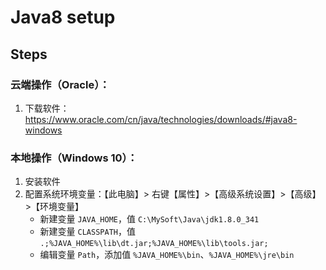 # Java8 setup

## Steps

### 云端操作（Oracle）：

1. 下载软件：https://www.oracle.com/cn/java/technologies/downloads/#java8-windows

### 本地操作（Windows 10）：

1. 安装软件
2. 配置系统环境变量：【此电脑】> 右键【属性】>【高级系统设置】>【高级】>【环境变量】
    - 新建变量 `JAVA_HOME`，值 `C:\MySoft\Java\jdk1.8.0_341`
    - 新建变量 `CLASSPATH`，值 `.;%JAVA_HOME%\lib\dt.jar;%JAVA_HOME%\lib\tools.jar;`
    - 编辑变量 `Path`，添加值 `%JAVA_HOME%\bin`、`%JAVA_HOME%\jre\bin` 
